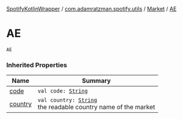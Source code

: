 [SpotifyKotlinWrapper](../../index.md) / [com.adamratzman.spotify.utils](../index.md) / [Market](index.md) / [AE](./-a-e.md)

# AE

`AE`

### Inherited Properties

| Name | Summary |
|---|---|
| [code](code.md) | `val code: `[`String`](https://kotlinlang.org/api/latest/jvm/stdlib/kotlin/-string/index.html) |
| [country](country.md) | `val country: `[`String`](https://kotlinlang.org/api/latest/jvm/stdlib/kotlin/-string/index.html)<br>the readable country name of the market |

